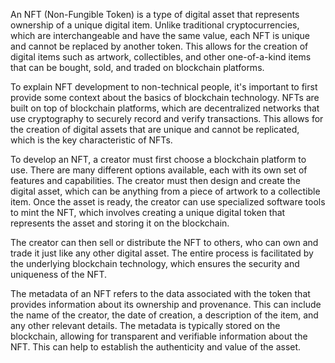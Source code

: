 An NFT (Non-Fungible Token) is a type of digital asset that represents ownership of a unique digital item. Unlike traditional cryptocurrencies, which are interchangeable and have the same value, each NFT is unique and cannot be replaced by another token. This allows for the creation of digital items such as artwork, collectibles, and other one-of-a-kind items that can be bought, sold, and traded on blockchain platforms.

To explain NFT development to non-technical people, it's important to first provide some context about the basics of blockchain technology. NFTs are built on top of blockchain platforms, which are decentralized networks that use cryptography to securely record and verify transactions. This allows for the creation of digital assets that are unique and cannot be replicated, which is the key characteristic of NFTs.

To develop an NFT, a creator must first choose a blockchain platform to use. There are many different options available, each with its own set of features and capabilities. The creator must then design and create the digital asset, which can be anything from a piece of artwork to a collectible item. Once the asset is ready, the creator can use specialized software tools to mint the NFT, which involves creating a unique digital token that represents the asset and storing it on the blockchain.

The creator can then sell or distribute the NFT to others, who can own and trade it just like any other digital asset. The entire process is facilitated by the underlying blockchain technology, which ensures the security and uniqueness of the NFT.

The metadata of an NFT refers to the data associated with the token that provides information about its ownership and provenance. This can include the name of the creator, the date of creation, a description of the item, and any other relevant details. The metadata is typically stored on the blockchain, allowing for transparent and verifiable information about the NFT. This can help to establish the authenticity and value of the asset.